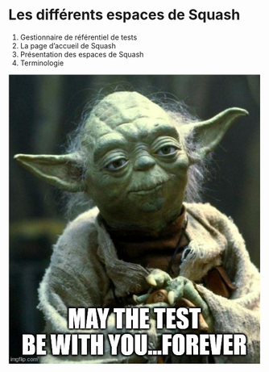 # Les différents espaces de Squash

1. Gestionnaire de référentiel de tests
2. La page d’accueil de Squash
3. Présentation des espaces de Squash
4. Terminologie

![Yoda](resources/yoda.jpg)

<!--stackedit_data:
eyJoaXN0b3J5IjpbNjc0MjU3OTkxXX0=
-->
